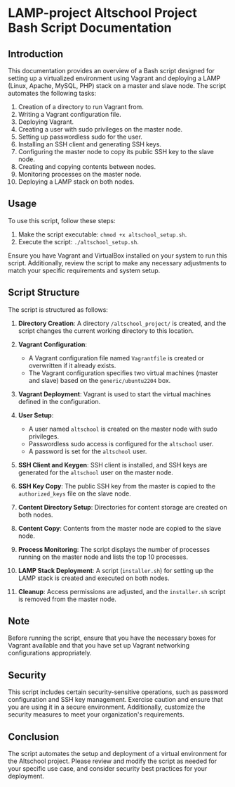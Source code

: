 # LAMP-project Altschool Project Bash Script Documentation

## Introduction

This documentation provides an overview of a Bash script designed for setting up a virtualized environment using Vagrant and deploying a LAMP (Linux, Apache, MySQL, PHP) stack on a master and slave node. The script automates the following tasks:

1. Creation of a directory to run Vagrant from.
2. Writing a Vagrant configuration file.
3. Deploying Vagrant.
4. Creating a user with sudo privileges on the master node.
5. Setting up passwordless sudo for the user.
6. Installing an SSH client and generating SSH keys.
7. Configuring the master node to copy its public SSH key to the slave node.
8. Creating and copying contents between nodes.
9. Monitoring processes on the master node.
10. Deploying a LAMP stack on both nodes.

## Usage

To use this script, follow these steps:

1. Make the script executable: `chmod +x altschool_setup.sh`.
2. Execute the script: `./altschool_setup.sh`.

Ensure you have Vagrant and VirtualBox installed on your system to run this script. Additionally, review the script to make any necessary adjustments to match your specific requirements and system setup.

## Script Structure

The script is structured as follows:

1. **Directory Creation**: A directory `/altschool_project/` is created, and the script changes the current working directory to this location.

2. **Vagrant Configuration**:
   - A Vagrant configuration file named `Vagrantfile` is created or overwritten if it already exists.
   - The Vagrant configuration specifies two virtual machines (master and slave) based on the `generic/ubuntu2204` box.

3. **Vagrant Deployment**: Vagrant is used to start the virtual machines defined in the configuration.

4. **User Setup**:
   - A user named `altschool` is created on the master node with sudo privileges.
   - Passwordless sudo access is configured for the `altschool` user.
   - A password is set for the `altschool` user.

5. **SSH Client and Keygen**: SSH client is installed, and SSH keys are generated for the `altschool` user on the master node.

6. **SSH Key Copy**: The public SSH key from the master is copied to the `authorized_keys` file on the slave node.

7. **Content Directory Setup**: Directories for content storage are created on both nodes.

8. **Content Copy**: Contents from the master node are copied to the slave node.

9. **Process Monitoring**: The script displays the number of processes running on the master node and lists the top 10 processes.

10. **LAMP Stack Deployment**: A script (`installer.sh`) for setting up the LAMP stack is created and executed on both nodes.

11. **Cleanup**: Access permissions are adjusted, and the `installer.sh` script is removed from the master node.

## Note

Before running the script, ensure that you have the necessary boxes for Vagrant available and that you have set up Vagrant networking configurations appropriately.

## Security

This script includes certain security-sensitive operations, such as password configuration and SSH key management. Exercise caution and ensure that you are using it in a secure environment. Additionally, customize the security measures to meet your organization's requirements.

## Conclusion

The script automates the setup and deployment of a virtual environment for the Altschool project. Please review and modify the script as needed for your specific use case, and consider security best practices for your deployment.
